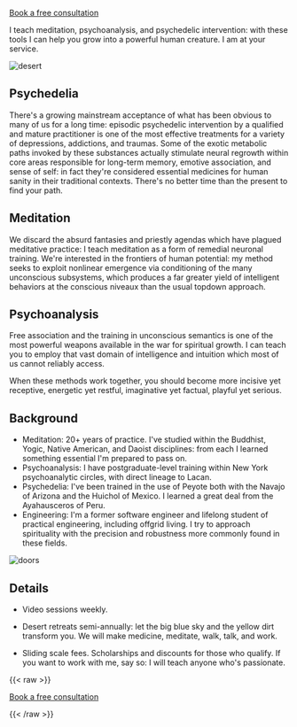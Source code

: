 [Book a free consultation](https://bartholomy.setmore.com/)

I teach meditation, psychoanalysis, and psychedelic intervention: with these tools I can help you grow into a powerful human creature. I am at your service.

![desert](/landscape.jpg)

## Psychedelia

There's a growing mainstream acceptance of what has been obvious to many of us for a long time: episodic psychedelic intervention by a qualified and mature practitioner is one of the most effective treatments for a variety of depressions, addictions, and traumas. Some of the exotic metabolic paths invoked by these substances actually stimulate neural regrowth within core areas responsible for long-term memory, emotive association, and sense of self: in fact they're considered essential medicines for human sanity in their traditional contexts. There's no better time than the present to find your path.

## Meditation

We discard the absurd fantasies and priestly agendas which have plagued meditative practice: I teach meditation as a form of remedial neuronal training. We're interested in the frontiers of human potential: my method seeks to exploit nonlinear emergence via conditioning of the many unconscious subsystems, which produces a far greater yield of intelligent behaviors at the conscious niveaux than the usual topdown approach.

## Psychoanalysis

Free association and the training in unconscious semantics is one of the most powerful weapons available in the war for spiritual growth. I can teach you to employ that vast domain of intelligence and intuition which most of us cannot reliably access.

When these methods work together, you should become more incisive yet receptive, energetic yet restful, imaginative yet factual, playful yet serious.

## Background

* Meditation: 20+ years of practice. I've studied within the Buddhist, Yogic, Native American, and Daoist disciplines: from each I learned something essential I'm prepared to pass on.
* Psychoanalysis: I have postgraduate-level training within New York psychoanalytic circles, with direct lineage to Lacan.
* Psychedelia: I've been trained in the use of Peyote both with the Navajo of Arizona and the Huichol of Mexico. I learned a great deal from the Ayahausceros of Peru.
* Engineering: I'm a former software engineer and lifelong student of practical engineering, including offgrid living. I try to approach spirituality with the precision and robustness more commonly found in these fields.

![doors](/doors.png)

## Details

- Video sessions weekly.

- Desert retreats semi-annually: let the big blue sky and the yellow dirt transform you. We will make medicine, meditate, walk, talk, and work.

- Sliding scale fees. Scholarships and discounts for those who qualify. If you want to work with me, say so: I will teach anyone who's passionate.

{{< raw >}}

  <div class="action_button">
    <a href="https://bartholomy.setmore.com/">
      <p>
          Book a free consultation
      </p>
    </a>
  </div>

{{< /raw >}}
